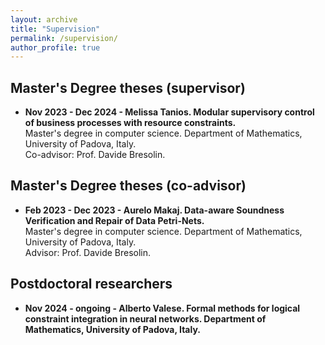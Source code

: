 ```yaml
---
layout: archive
title: "Supervision"
permalink: /supervision/
author_profile: true
---
```


## Master's Degree theses (supervisor)

- **Nov 2023 - Dec 2024 - Melissa Tanios. Modular supervisory control of business processes with resource
constraints.**<br/>Master's degree in computer science. Department of Mathematics, University of Padova, Italy.<br/>Co-advisor: Prof. Davide Bresolin.<br/>

## Master's Degree theses (co-advisor)

- **Feb 2023 - Dec 2023 - Aurelo Makaj. Data-aware Soundness Verification and Repair of Data Petri-Nets.**<br/>Master's degree in computer science. Department of Mathematics, University of Padova, Italy.<br/>Advisor: Prof. Davide Bresolin.<br/>

## Postdoctoral researchers

- **Nov 2024 - ongoing - Alberto Valese. Formal methods for logical constraint integration in neural networks. Department of Mathematics, University of Padova, Italy.**<br/>
